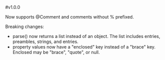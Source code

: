 #v1.0.0

Now supports @Comment and comments without % prefixed. 

Breaking changes:
* parse() now returns a list instead of an object. The list includes entries, preambles, strings, and entries.
* property values now have a "enclosed" key instead of a "brace" key. Enclosed may be "brace", "quote", or null.
